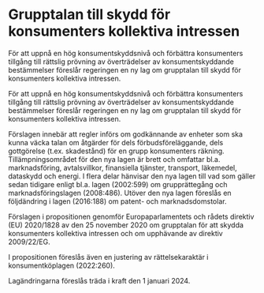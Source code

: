 # Grupptalan till skydd för konsumenters kollektiva intressen

För att uppnå en hög konsumentskyddsnivå och förbättra konsumenters tillgång till rättslig prövning av överträdelser av konsumentskyddande bestämmelser föreslår regeringen en ny lag om grupptalan till skydd för konsumenters kollektiva intressen.

För att uppnå en hög konsumentskyddsnivå och förbättra konsumenters tillgång till rättslig prövning av överträdelser av konsumentskyddande bestämmelser föreslår regeringen en ny lag om grupptalan till skydd för konsumenters kollektiva intressen.

Förslagen innebär att regler införs om godkännande av enheter som ska kunna väcka talan om åtgärder för dels förbudsföreläggande, dels gottgörelse (t.ex. skadestånd) för en grupp konsumenters räkning. Tillämpningsområdet för den nya lagen är brett och omfattar bl.a. marknadsföring, avtalsvillkor, finansiella tjänster, transport, läkemedel, dataskydd och energi. I flera delar hänvisar den nya lagen till vad som gäller sedan tidigare enligt bl.a. lagen (2002:599) om grupprättegång och marknadsföringslagen (2008:486). Utöver den nya lagen föreslås en följdändring i lagen (2016:188) om patent- och marknadsdomstolar.

Förslagen i propositionen genomför Europaparlamentets och rådets direktiv (EU) 2020/1828 av den 25 november 2020 om grupptalan för att skydda konsumenters kollektiva intressen och om upphävande av direktiv 2009/22/EG.

I propositionen föreslås även en justering av rättelsekaraktär i konsumentköplagen (2022:260).

Lagändringarna föreslås träda i kraft den 1 januari 2024.
